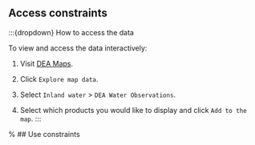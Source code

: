 ## Access constraints

:::{dropdown} How to access the data

To view and access the data interactively:

1) Visit [DEA Maps](https://maps.dea.ga.gov.au).

2) Click `Explore map data`.

3) Select `Inland water` > `DEA Water Observations`.

4) Select which products you would like to display and click `Add to the map`.
:::

% ## Use constraints
